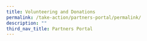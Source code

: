 ```yaml
---
title: Volunteering and Donations
permalink: /take-action/partners-portal/permalink/
description: ""
third_nav_title: Partners Portal
---
```

